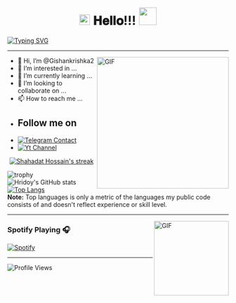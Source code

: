 <h1 align="center">
  <a target="_blank">
    <img src="" width="24px" style="max-width:100%;">
  </a>
  𝐇𝐞𝐥𝐥𝐨!!!
  <a target="_blank">
    <img src="https://github.com/Gishankrishka2/Gishankrishka2/blob/main/Gifs/Hi.gif" width="40px" />
  </a>
</h1>


[![Typing SVG](https://readme-typing-svg.herokuapp.com?font=Times+new+romen&color=%23F70000&size=38&lines=Hi+I'm+Gishan+Krishka)](https://git.io/typing-svg)

---

<img align="right" alt="GIF" height="300px" src="https://github.com/Gishankrishka2/Gishankrishka2/blob/main/Gifs/daftpunktocat-guy.gif" />

- 👋 Hi, I’m @Gishankrishka2
- 👀 I’m interested in ...
- 🌱 I’m currently learning ...
- 💞️ I’m looking to collaborate on ...
- 📫 How to reach me ...
- ## Follow me on
- [![Telegram Contact](https://badges.aleen42.com/src/telegram.svg)](https://t.me/gishankrishka1)
- [![Yt Channel ](https://badges.aleen42.com/src/youtube.svg)](https://www.youtube.com/channel/UCW0Z3BTxIJF6HAmN6AWUebQ)

<p align="center">
    <a href="https://github.com/Gishankrishka2/github-readme-streak-stats">
        <img title="🔥 Get streak stats for your profile at git.io/streak-stats" alt="Shahadat Hossain's streak" src="https://github-readme-streak-stats.herokuapp.com/?user=HridoyHazard&theme=black-ice&hide_border=true&stroke=0000&background=060A0CD0"/>
    </a>
</p>

![trophy](https://github-profile-trophy.vercel.app/?username=Gishankrishka2&row=1&no-bg=true)
![Hridoy's GitHub stats](https://github-readme-stats.vercel.app/api?username=Gishankrishka2&show_icons=true&count_private=true&theme=great-gatsby) </br>
[![Top Langs](https://github-readme-stats.vercel.app/api/top-langs/?username=Gishankrishka2&theme=great-gatsby&layout=compact)](https://github.com/HridoyHazard)
</br>
<b>Note:</b> Top languages is only a metric of the languages my public code consists of and doesn't reflect experience or skill level.

---

<img align="right" alt="GIF" height="170px" src="https://media.giphy.com/media/J5B1Y8QZnzXXbLQIBu/giphy.gif" />

### Spotify Playing 🎧

[![Spotify](https://novatorem.bgstatic.vercel.app/api/spotify)](https://open.spotify.com/user/11153360645)

---
![Profile Views](http://img.shields.io/badge/Profile%20Views-116-blue)






<!---
gishanandtharusha/gishanandtharusha is a ✨ special ✨ repository because its `README.md` (this file) appears on your GitHub profile.
You can click the Preview link to take a look at your changes.
--->
